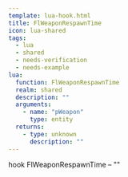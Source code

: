 ```yaml
---
template: lua-hook.html
title: FlWeaponRespawnTime
icon: lua-shared
tags:
  - lua
  - shared
  - needs-verification
  - needs-example
lua:
  function: FlWeaponRespawnTime
  realm: shared
  description: ""
  arguments:
    - name: "pWeapon"
      type: entity
  returns:
    - type: unknown
      description: ""
---
```


<div class="lua__search__keywords">
hook FlWeaponRespawnTime &#x2013; ""
</div>
